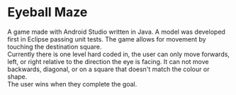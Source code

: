 # Eyeball Maze

A game made with Android Studio written in Java. A model was developed first in Eclipse passing unit tests. The game allows for movement by touching the destination square.\
Currently there is one level hard coded in, the user can only move forwards, left, or right relative to the direction the eye is facing. It can not move backwards, diagonal, or on a square that doesn't match the colour or shape. \
The user wins when they complete the goal.
